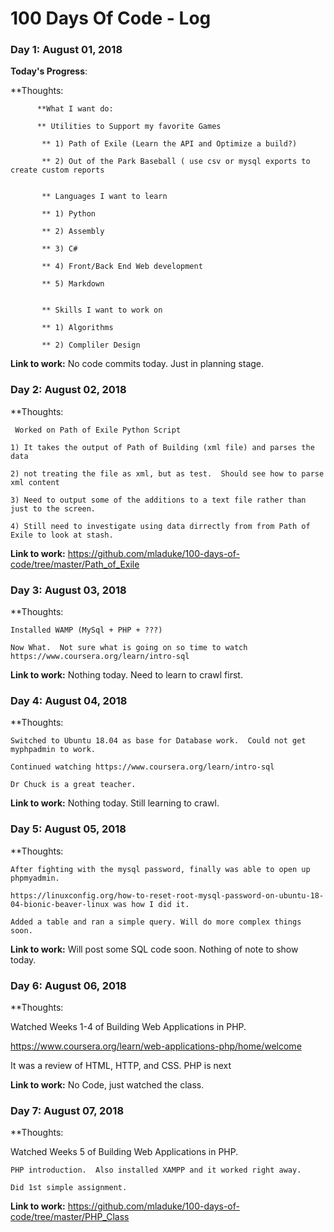 # 100 Days Of Code - Log

### Day 1: August  01, 2018 

**Today's Progress**: 

**Thoughts:

          **What I want do:
          
          ** Utilities to Support my favorite Games
           
           ** 1) Path of Exile (Learn the API and Optimize a build?)
           
           ** 2) Out of the Park Baseball ( use csv or mysql exports to create custom reports
           
           
           ** Languages I want to learn
           
           ** 1) Python
           
           ** 2) Assembly
           
           ** 3) C#
           
           ** 4) Front/Back End Web development
           
           ** 5) Markdown
           
           
           ** Skills I want to work on
           
           ** 1) Algorithms
           
           ** 2) Compliler Design

**Link to work:** No code commits today.  Just in planning stage.

### Day 2: August  02, 2018 

**Thoughts:

     Worked on Path of Exile Python Script
	
	1) It takes the output of Path of Building (xml file) and parses the data
	
	2) not treating the file as xml, but as test.  Should see how to parse xml content
	
	3) Need to output some of the additions to a text file rather than just to the screen.
	
	4) Still need to investigate using data dirrectly from from Path of Exile to look at stash. 

**Link to work:** 	https://github.com/mladuke/100-days-of-code/tree/master/Path_of_Exile

### Day 3: August 03, 2018 

**Thoughts:

    Installed WAMP (MySql + PHP + ???)
	
	Now What.  Not sure what is going on so time to watch https://www.coursera.org/learn/intro-sql

**Link to work:** 	Nothing today.  Need to learn to crawl first.

### Day 4: August 04, 2018 

**Thoughts:

    Switched to Ubuntu 18.04 as base for Database work.  Could not get myphpadmin to work.
	
	Continued watching https://www.coursera.org/learn/intro-sql

	Dr Chuck is a great teacher.
	
**Link to work:** 	Nothing today.  Still learning to crawl.

### Day 5: August 05, 2018 

**Thoughts:

    After fighting with the mysql password, finally was able to open up phpmyadmin.
    
    https://linuxconfig.org/how-to-reset-root-mysql-password-on-ubuntu-18-04-bionic-beaver-linux was how I did it.
    
    Added a table and ran a simple query. Will do more complex things soon.
    
 **Link to work:** 	Will post some SQL code soon.  Nothing of note to show today.
	

### Day 6: August 06, 2018 

**Thoughts:

   Watched Weeks 1-4 of Building Web Applications in PHP.  
   
   https://www.coursera.org/learn/web-applications-php/home/welcome
   
   It was a review of HTML, HTTP, and CSS.  PHP is next 
    
 **Link to work:** No Code, just watched the class.
 
 ### Day 7: August 07, 2018 

**Thoughts:

   Watched Weeks 5 of Building Web Applications in PHP.  
   
	PHP introduction.  Also installed XAMPP and it worked right away.

	Did 1st simple assignment.
    
 **Link to work:** https://github.com/mladuke/100-days-of-code/tree/master/PHP_Class